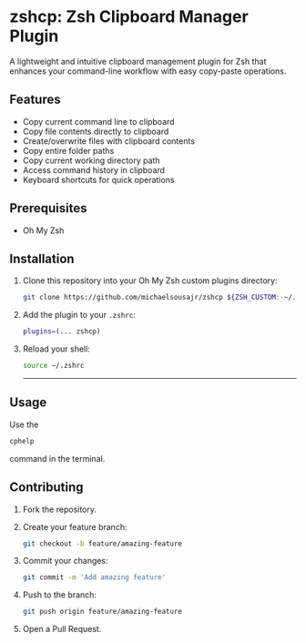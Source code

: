 # zshcp: Zsh Clipboard Manager Plugin

A lightweight and intuitive clipboard management plugin for Zsh that enhances your command-line workflow with easy copy-paste operations.

## Features

- Copy current command line to clipboard
- Copy file contents directly to clipboard
- Create/overwrite files with clipboard contents
- Copy entire folder paths
- Copy current working directory path
- Access command history in clipboard
- Keyboard shortcuts for quick operations

## Prerequisites

- Oh My Zsh

## Installation

1. Clone this repository into your Oh My Zsh custom plugins directory:

   ```bash
   git clone https://github.com/michaelsousajr/zshcp ${ZSH_CUSTOM:-~/.oh-my-zsh/custom}/plugins/zshcp
   ```

2. Add the plugin to your `.zshrc`:

   ```bash
   plugins=(... zshcp)
   ```

3. Reload your shell:

   ```bash
   source ~/.zshrc
   ```

   ***

## Usage

Use the

```bash
cphelp
```

command in the terminal.

## Contributing

1. Fork the repository.
2. Create your feature branch:

   ```bash
   git checkout -b feature/amazing-feature
   ```

3. Commit your changes:

   ```bash
   git commit -m 'Add amazing feature'
   ```

4. Push to the branch:

   ```bash
   git push origin feature/amazing-feature
   ```

5. Open a Pull Request.
